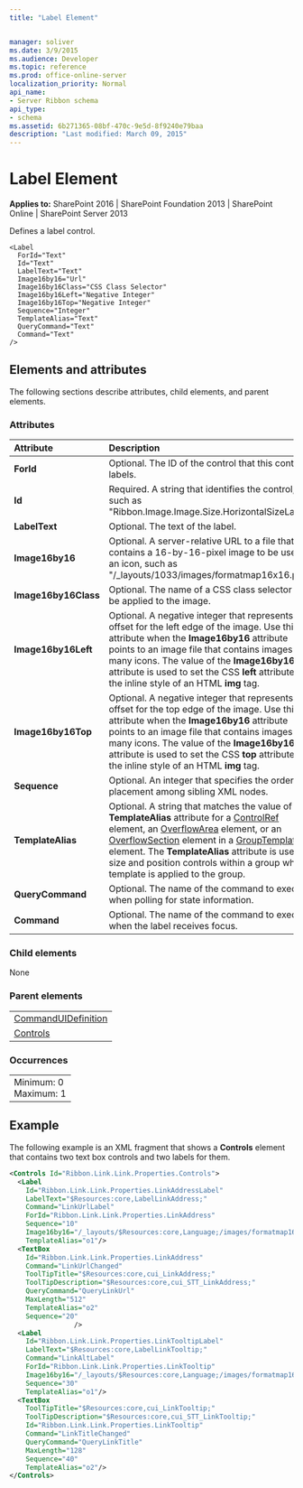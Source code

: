 ```yaml
---
title: "Label Element"


manager: soliver
ms.date: 3/9/2015
ms.audience: Developer
ms.topic: reference
ms.prod: office-online-server
localization_priority: Normal
api_name:
- Server Ribbon schema
api_type:
- schema
ms.assetid: 6b271365-08bf-470c-9e5d-8f9240e79baa
description: "Last modified: March 09, 2015"
---
```


# Label Element

 
  
 **Applies to:** SharePoint 2016 | SharePoint Foundation 2013 | SharePoint Online | SharePoint Server 2013
  
Defines a label control.
  
```
<Label
  ForId="Text"
  Id="Text"
  LabelText="Text"
  Image16by16="Url"
  Image16by16Class="CSS Class Selector"
  Image16by16Left="Negative Integer"
  Image16by16Top="Negative Integer"
  Sequence="Integer"
  TemplateAlias="Text"
  QueryCommand="Text"
  Command="Text"
/>
```

## Elements and attributes

The following sections describe attributes, child elements, and parent elements.

### Attributes

|**Attribute**|**Description**|
|:-----|:-----|
|**ForId** <br/> |Optional. The ID of the control that this control labels.  <br/> |
|**Id** <br/> |Required. A string that identifies the control, such as "Ribbon.Image.Image.Size.HorizontalSizeLabel".  <br/> |
|**LabelText** <br/> |Optional. The text of the label.  <br/> |
|**Image16by16** <br/> |Optional. A server-relative URL to a file that contains a 16-by-16-pixel image to be used as an icon, such as "/_layouts/1033/images/formatmap16x16.png".  <br/> |
|**Image16by16Class** <br/> |Optional. The name of a CSS class selector to be applied to the image.  <br/> |
|**Image16by16Left** <br/> |Optional. A negative integer that represents an offset for the left edge of the image. Use this attribute when the **Image16by16** attribute points to an image file that contains images for many icons. The value of the **Image16by16Left** attribute is used to set the CSS **left** attribute for the inline style of an HTML **img** tag.  <br/> |
|**Image16by16Top** <br/> |Optional. A negative integer that represents an offset for the top edge of the image. Use this attribute when the **Image16by16** attribute points to an image file that contains images for many icons. The value of the **Image16by16Top** attribute is used to set the CSS **top** attribute for the inline style of an HTML **img** tag.  <br/> |
|**Sequence** <br/> |Optional. An integer that specifies the order of placement among sibling XML nodes.  <br/> |
|**TemplateAlias** <br/> |Optional. A string that matches the value of the **TemplateAlias** attribute for a [ControlRef](controlref-element.md) element, an [OverflowArea](overflowarea-element.md) element, or an [OverflowSection](overflowsection-element.md) element in a [GroupTemplate](grouptemplate-element.md) element. The **TemplateAlias** attribute is used to size and position controls within a group when a template is applied to the group.  <br/> |
|**QueryCommand** <br/> |Optional. The name of the command to execute when polling for state information.  <br/> |
|**Command** <br/> |Optional. The name of the command to execute when the label receives focus.  <br/> |
   
### Child elements

None
  
### Parent elements

||
|:-----|
|[CommandUIDefinition](commanduidefinition-element.md) <br/> |
|[Controls](controls-element-group.md) <br/> |
   
### Occurrences

||
|:-----|
|Minimum: 0  <br/> Maximum: 1  <br/> |
   
## Example

The following example is an XML fragment that shows a **Controls** element that contains two text box controls and two labels for them. 
  
```XML
<Controls Id="Ribbon.Link.Link.Properties.Controls">
  <Label
    Id="Ribbon.Link.Link.Properties.LinkAddressLabel"
    LabelText="$Resources:core,LabelLinkAddress;"
    Command="LinkUrlLabel"
    ForId="Ribbon.Link.Link.Properties.LinkAddress"
    Sequence="10"
    Image16by16="/_layouts/$Resources:core,Language;/images/formatmap16x16.png" Image16by16Top="-160" Image16by16Left="-224"
    TemplateAlias="o1"/>
  <TextBox
    Id="Ribbon.Link.Link.Properties.LinkAddress"
    Command="LinkUrlChanged"
    ToolTipTitle="$Resources:core,cui_LinkAddress;"
    ToolTipDescription="$Resources:core,cui_STT_LinkAddress;"
    QueryCommand="QueryLinkUrl"
    MaxLength="512"
    TemplateAlias="o2"
    Sequence="20"
                />
  <Label
    Id="Ribbon.Link.Link.Properties.LinkTooltipLabel"
    LabelText="$Resources:core,LabelLinkTooltip;"
    Command="LinkAltLabel"
    ForId="Ribbon.Link.Link.Properties.LinkTooltip"
    Image16by16="/_layouts/$Resources:core,Language;/images/formatmap16x16.png" Image16by16Top="0" Image16by16Left="-88"
    Sequence="30"
    TemplateAlias="o1"/>
  <TextBox
    ToolTipTitle="$Resources:core,cui_LinkTooltip;"
    ToolTipDescription="$Resources:core,cui_STT_LinkTooltip;"
    Id="Ribbon.Link.Link.Properties.LinkTooltip"
    Command="LinkTitleChanged"
    QueryCommand="QueryLinkTitle"
    MaxLength="128"
    Sequence="40"
    TemplateAlias="o2"/>
</Controls>
```


